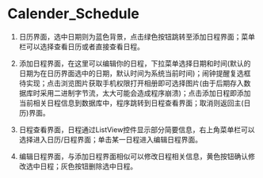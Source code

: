 # Calender_Schedule

1. 日历界面，选中日期则为蓝色背景，点击绿色按钮跳转至添加日程界面；菜单栏可以选择查看日历或者直接查看日程。

2. 添加日程界面，在这里可以编辑你的日程，下拉菜单选择日期和时间(默认的日期为在日历界面选中的日期，默认时间为系统当前时间)；闹钟提醒复选框待实现；点击浏览图片获取手机权限打开相册即可选择图片(由于后期存入数据库时采用二进制字节流，太大可能会造成程序崩溃)；点击添加日程即添加当前相关日程信息到数据库中，程序跳转到日程查看界面；取消则返回主(日历)界面。

3. 日程查看界面，日程通过ListView控件显示部分简要信息，右上角菜单栏可以选择进入日历/日程界面；单击某一日程进入编辑日程界面。

4.  编辑日程界面，与添加日程界面相似可以修改日程相关信息，黄色按钮确认修改选中日程；灰色按钮删除选中日程。
